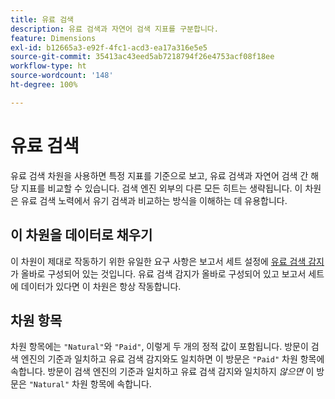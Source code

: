 ```yaml
---
title: 유료 검색
description: 유료 검색과 자연어 검색 지표를 구분합니다.
feature: Dimensions
exl-id: b12665a3-e92f-4fc1-acd3-ea17a316e5e5
source-git-commit: 35413ac43eed5ab7218794f26e4753acf08f18ee
workflow-type: ht
source-wordcount: '148'
ht-degree: 100%

---
```


# 유료 검색

유료 검색 차원을 사용하면 특정 지표를 기준으로 보고, 유료 검색과 자연어 검색 간 해당 지표를 비교할 수 있습니다. 검색 엔진 외부의 다른 모든 히트는 생략됩니다. 이 차원은 유료 검색 노력에서 유기 검색과 비교하는 방식을 이해하는 데 유용합니다.

## 이 차원을 데이터로 채우기

이 차원이 제대로 작동하기 위한 유일한 요구 사항은 보고서 세트 설정에 [유료 검색 감지](/help/admin/admin/paid-search-detection/paid-search-detection.md)가 올바로 구성되어 있는 것입니다. 유료 검색 감지가 올바로 구성되어 있고 보고서 세트에 데이터가 있다면 이 차원은 항상 작동합니다.

## 차원 항목

차원 항목에는 `"Natural"`와 `"Paid"`, 이렇게 두 개의 정적 값이 포함됩니다. 방문이 검색 엔진의 기준과 일치하고 유료 검색 감지와도 일치하면 이 방문은 `"Paid"` 차원 항목에 속합니다. 방문이 검색 엔진의 기준과 일치하고 유료 검색 감지와 일치하지 *않으면* 이 방문은 `"Natural"` 차원 항목에 속합니다.
